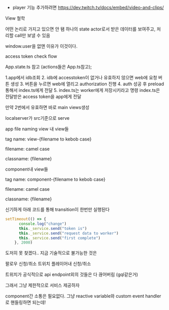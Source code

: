 
+ player 기능 추가하려면
https://dev.twitch.tv/docs/embed/video-and-clips/

View 철학

어떤 논리로 가지고 있으면 안 됌
하나의 state actor로서 받은 데이터를 보여주고, 처리할 call만 보낼 수 있음

  window.user을 없앤 이유가 이것이다.


access token check flow

App.state.ts 참고 (actions들은 App.ts참고);

1.app에서 idb조회
2. idb에 accesstoken이 없거나 유효하지 않으면 web에 요청 버튼 생성
3. 버튼을 누르면 web에 열리고 authorization 진행
4. auth 성공 후 preload통해서 index.ts에게 전달
5. index.ts는 worker에게 저장시키라고 명령
  index.ts은 전달받은 access token을 app에게 전달

만약 2번에서 유효하면 바로 main views생성


localserver가 src기준으로 serve

app file naming
view 내 view들 
  
  tag name: view-{filename to kebob case}
  
  filename: camel case

  classname: {filename}

component내 view들

  tag name: component-{filename to kebob case}
  
  filename: camel case

  classname: {filename}


신기하게 아래 코드를 통해 transition이 한번만 실행된다
```js
setTimeout(() => {
      console.log("change")
      this._service.send("token is")
      this._service.send("request data to worker")
      this._service.send("first complete")
    }, 2000)
```


도저히 못 찾겠다..
지금 기술적으로 불가능한 것은

팔로우 신청/취소
트위치 플레이어내 신청/취소

트위치가 공식적으로 api endpoint외의 것들은 다 끊어버림 (gql같은거)

그래서 그냥 제한적으로 서비스 제공하자

component간 소통은 필요없다. 그냥 reactive variable와 custom event handler로 핸들링하면 되는데!